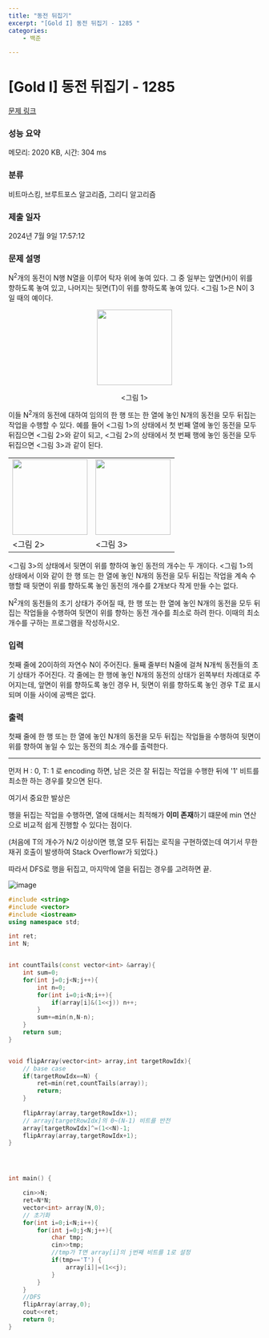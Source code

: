 ```yaml
---
title: "동전 뒤집기"
excerpt: "[Gold I] 동전 뒤집기 - 1285 "
categories:
    - 백준

---
```




# [Gold I] 동전 뒤집기 - 1285 

[문제 링크](https://www.acmicpc.net/problem/1285) 

### 성능 요약

메모리: 2020 KB, 시간: 304 ms

### 분류

비트마스킹, 브루트포스 알고리즘, 그리디 알고리즘

### 제출 일자

2024년 7월 9일 17:57:12

### 문제 설명

<p>N<sup>2</sup>개의 동전이 N행 N열을 이루어 탁자 위에 놓여 있다. 그 중 일부는 앞면(H)이 위를 향하도록 놓여 있고, 나머지는 뒷면(T)이 위를 향하도록 놓여 있다. <그림 1>은 N이 3일 때의 예이다.</p>

<p style="text-align: center;"><img alt="" src="https://upload.acmicpc.net/ccc3937a-da21-460e-b1f4-2ee861f03995/-/preview/" style="width: 150px; height: 151px;"></p>

<p style="text-align: center;"><그림 1></p>

<p>이들 N<sup>2</sup>개의 동전에 대하여 임의의 한 행 또는 한 열에 놓인 N개의 동전을 모두 뒤집는 작업을 수행할 수 있다. 예를 들어 <그림 1>의 상태에서 첫 번째 열에 놓인 동전을 모두 뒤집으면 <그림 2>와 같이 되고, <그림 2>의 상태에서 첫 번째 행에 놓인 동전을 모두 뒤집으면 <그림 3>과 같이 된다.</p>

<table class="table table-bordered td-center">
    <tbody>
        <tr>
            <td><img alt="" src="https://upload.acmicpc.net/410bd5fd-cb16-4bfb-83af-7edd9882e188/-/preview/" style="width: 150px; height: 151px;"></td>
            <td><img alt="" src="https://upload.acmicpc.net/ae08cc98-4db2-4df7-8bb6-0149d1ca59ba/-/preview/" style="width: 150px; height: 151px;"></td>
        </tr>
        <tr>
            <td><그림 2></td>
            <td><그림 3></td>
        </tr>
    </tbody>
</table>
<p><그림 3>의 상태에서 뒷면이 위를 향하여 놓인 동전의 개수는 두 개이다. <그림 1>의 상태에서 이와 같이 한 행 또는 한 열에 놓인 N개의 동전을 모두 뒤집는 작업을 계속 수행할 때 뒷면이 위를 향하도록 놓인 동전의 개수를 2개보다 작게 만들 수는 없다.</p>

<p>N<sup>2</sup>개의 동전들의 초기 상태가 주어질 때, 한 행 또는 한 열에 놓인 N개의 동전을 모두 뒤집는 작업들을 수행하여 뒷면이 위를 향하는 동전 개수를 최소로 하려 한다. 이때의 최소 개수를 구하는 프로그램을 작성하시오.</p>

### 입력 

 <p>첫째 줄에 20이하의 자연수 N이 주어진다. 둘째 줄부터 N줄에 걸쳐 N개씩 동전들의 초기 상태가 주어진다. 각 줄에는 한 행에 놓인 N개의 동전의 상태가 왼쪽부터 차례대로 주어지는데, 앞면이 위를 향하도록 놓인 경우 H, 뒷면이 위를 향하도록 놓인 경우 T로 표시되며 이들 사이에 공백은 없다.</p>

### 출력 

 <p>첫째 줄에 한 행 또는 한 열에 놓인 N개의 동전을 모두 뒤집는 작업들을 수행하여 뒷면이 위를 향하여 놓일 수 있는 동전의 최소 개수를 출력한다.</p>



---





먼저 H : 0, T: 1 로 encoding 하면, 남은 것은 잘 뒤집는 작업을 수행한 뒤에 '1' 비트를 최소한 하는 경우를 찾으면 된다.

여기서 중요한 발상은

행을 뒤집는 작업을 수행하면, 열에 대해서는 최적해가 **이미 존재**하기 떄문에 min 연산으로 비교적 쉽게 진행할 수 있다는 점이다.

(처음에 T의 개수가 N/2 이상이면 행,열 모두 뒤집는 로직을 구현하였는데 여기서 무한재귀 호출이 발생하여 Stack Overflowr가 되었다.)

따라서 DFS로 행을 뒤집고, 마지막에 열을 뒤집는 경우를 고려하면 끝.



![image](https://github.com/forwarder1121/forwarder1121.github.io/assets/66872094/625eed14-85df-4757-b9fb-02e181ac2bbc)



```cpp
#include <string>
#include <vector>
#include <iostream>
using namespace std;

int ret;
int N;


int countTails(const vector<int> &array){
    int sum=0;
    for(int j=0;j<N;j++){
        int n=0;
        for(int i=0;i<N;i++){
            if(array[i]&(1<<j)) n++;
        }
        sum+=min(n,N-n);
    }
    return sum;
}


void flipArray(vector<int> array,int targetRowIdx){
    // base case
    if(targetRowIdx==N) {
        ret=min(ret,countTails(array));
        return;
    }
  
    flipArray(array,targetRowIdx+1);
    // array[targetRowIdx]의 0~(N-1) 비트를 반전
    array[targetRowIdx]^=(1<<N)-1;
    flipArray(array,targetRowIdx+1);
}




int main() {

    cin>>N;
    ret=N*N;
    vector<int> array(N,0);
    // 초기화
    for(int i=0;i<N;i++){
        for(int j=0;j<N;j++){
            char tmp;
            cin>>tmp;
            //tmp가 T면 array[i]의 j번째 비트를 1로 설정
            if(tmp=='T') {
                array[i]|=(1<<j);
            }
        }
    }
    //DFS
    flipArray(array,0);
    cout<<ret;
    return 0;
}


```

